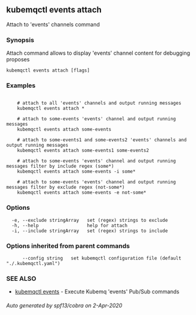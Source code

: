 ## kubemqctl events attach

Attach to 'events' channels command

### Synopsis

Attach command allows to display 'events' channel content for debugging proposes

```
kubemqctl events attach [flags]
```

### Examples

```

	# attach to all 'events' channels and output running messages
	kubemqctl events attach *
	
	# attach to some-events 'events' channel and output running messages
	kubemqctl events attach some-events

	# attach to some-events1 and some-events2 'events' channels and output running messages
	kubemqctl events attach some-events1 some-events2 

	# attach to some-events 'events' channel and output running messages filter by include regex (some*)
	kubemqctl events attach some-events -i some*

	# attach to some-events 'events' channel and output running messages filter by exclude regex (not-some*)
	kubemqctl events attach some-events -e not-some*

```

### Options

```
  -e, --exclude stringArray   set (regex) strings to exclude
  -h, --help                  help for attach
  -i, --include stringArray   set (regex) strings to include
```

### Options inherited from parent commands

```
      --config string   set kubemqctl configuration file (default "./.kubemqctl.yaml")
```

### SEE ALSO

* [kubemqctl events](kubemqctl_events.md)	 - Execute Kubemq 'events' Pub/Sub commands

###### Auto generated by spf13/cobra on 2-Apr-2020
